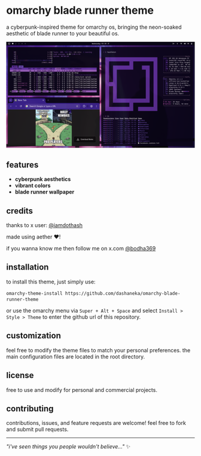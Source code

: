 # omarchy blade runner theme

a cyberpunk-inspired theme for omarchy os, bringing the neon-soaked aesthetic of blade runner to your beautiful os.

![blade runner theme screenshot](assets/screenshot.png)

## features

- **cyberpunk aesthetics**
- **vibrant colors**
- **blade runner wallpaper**

## credits

thanks to x user: [@iamdothash](https://x.com/iamdothash)

made using aether ❤️!

if you wanna know me then follow me on x.com [@bodha369](https://x.com/bodha369)

## installation

to install this theme, just simply use:

```
omarchy-theme-install https://github.com/dashaneka/omarchy-blade-runner-theme
```

or use the omarchy menu via `Super + Alt + Space` and select `Install > Style > Theme` to enter the github url of this repository.

## customization

feel free to modify the theme files to match your personal preferences. the main configuration files are located in the root directory.

## license

free to use and modify for personal and commercial projects.

## contributing

contributions, issues, and feature requests are welcome! feel free to fork and submit pull requests.

---

*"i've seen things you people wouldn't believe..."* ✨
